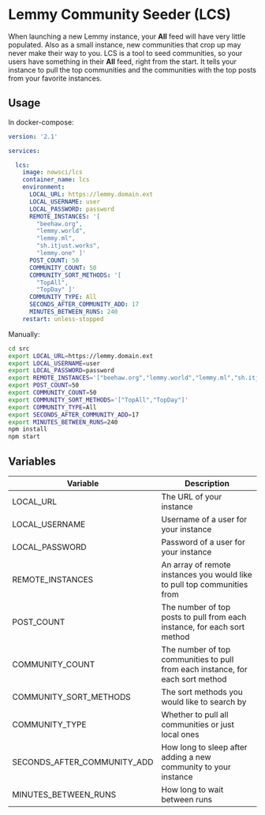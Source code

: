 # Lemmy Community Seeder (LCS)

When launching a new Lemmy instance, your **All** feed will have very little populated. Also as a small instance, new communities that crop up may never make their way to you. LCS is a tool to seed communities, so your users have something in their **All** feed, right from the start. It tells your instance to pull the top communities and the communities with the top posts from your favorite instances.

## Usage
In docker-compose:
```yml
version: '2.1'

services:

  lcs:
    image: nowsci/lcs
    container_name: lcs
    environment:
      LOCAL_URL: https://lemmy.domain.ext
      LOCAL_USERNAME: user
      LOCAL_PASSWORD: password
      REMOTE_INSTANCES: '[
        "beehaw.org",
        "lemmy.world",
        "lemmy.ml",
        "sh.itjust.works",
        "lemmy.one" ]'
      POST_COUNT: 50
      COMMUNITY_COUNT: 50
      COMMUNITY_SORT_METHODS: '[
        "TopAll",
        "TopDay" ]'
      COMMUNITY_TYPE: All
      SECONDS_AFTER_COMMUNITY_ADD: 17
      MINUTES_BETWEEN_RUNS: 240
    restart: unless-stopped
```

Manually:
```bash
cd src
export LOCAL_URL=https://lemmy.domain.ext
export LOCAL_USERNAME=user
export LOCAL_PASSWORD=password
export REMOTE_INSTANCES='["beehaw.org","lemmy.world","lemmy.ml","sh.itjust.works","lemmy.one"]'
export POST_COUNT=50
export COMMUNITY_COUNT=50
export COMMUNITY_SORT_METHODS='["TopAll","TopDay"]'
export COMMUNITY_TYPE=All
export SECONDS_AFTER_COMMUNITY_ADD=17
export MINUTES_BETWEEN_RUNS=240
npm install
npm start
```

## Variables

|Variable|Description|
|-|-|
|LOCAL_URL|The URL of your instance|
|LOCAL_USERNAME|Username of a user for your instance|
|LOCAL_PASSWORD|Password of a user for your instance|
|REMOTE_INSTANCES|An array of remote instances you would like to pull top communities from|
|POST_COUNT|The number of top posts to pull from each instance, for each sort method|
|COMMUNITY_COUNT|The number of top communities to pull from each instance, for each sort method|
|COMMUNITY_SORT_METHODS|The sort methods you would like to search by|
|COMMUNITY_TYPE|Whether to pull all communities or just local ones|
|SECONDS_AFTER_COMMUNITY_ADD|How long to sleep after adding a new community to your instance|
|MINUTES_BETWEEN_RUNS|How long to wait between runs|